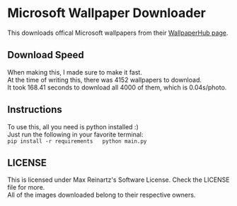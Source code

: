 # Microsoft Wallpaper Downloader

This downloads offical Microsoft wallpapers from their [WallpaperHub page](https://www.wallpaperhub.app/creators/microsoft).  

## Download Speed

When making this, I made sure to make it fast.  
At the time of writing this, there was 4152 wallpapers to download.  
It took 168.41 seconds to download all 4000 of them, which is 0.04s/photo.

## Instructions

To use this, all you need is python installed :)  
Just run the following in your favorite terminal:  
``
pip install -r requirements  
python main.py
``

## LICENSE

This is licensed under Max Reinartz's Software License. Check the LICENSE file for more.  
All of the images downloaded belong to their respective owners.